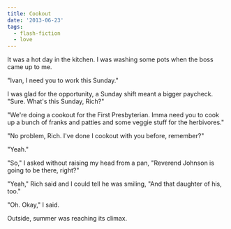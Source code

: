 ```yaml
---
title: Cookout
date: '2013-06-23'
tags:
  - flash-fiction
  - love
---
```


It was a hot day in the kitchen. I was washing some pots when the boss came up
to me.

<!-- truncate -->

"Ivan, I need you to work this Sunday."

I was glad for the opportunity, a Sunday shift meant a bigger paycheck. "Sure.
What's this Sunday, Rich?"

"We're doing a cookout for the First Presbyterian. Imma need you to cook up a
bunch of franks and patties and some veggie stuff for the herbivores."

"No problem, Rich. I've done I cookout with you before, remember?"

"Yeah."

"So," I asked without raising my head from a pan, "Reverend Johnson is going to
be there, right?"

"Yeah," Rich said and I could tell he was smiling, "And that daughter of his,
too."

"Oh. Okay," I said.

Outside, summer was reaching its climax.
